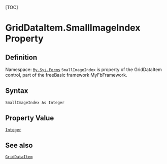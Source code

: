 [TOC]
# GridDataItem.SmallImageIndex Property

## Definition
Namespace: [`My.Sys.Forms`](My.Sys.Forms.md)
`SmallImageIndex` is property of the GridDataItem control, part of the freeBasic framework MyFbFramework.
## Syntax
```freeBasic
SmallImageIndex As Integer
```
## Property Value
[`Integer`]("https://www.freebasic.net/wiki/KeyPgInteger")
## See also
[`GridDataItem`](GridDataItem.md)
